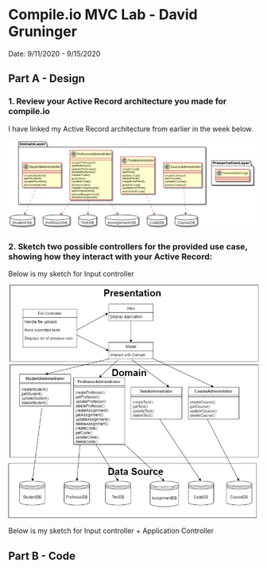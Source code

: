 # Compile.io MVC Lab - David Gruninger

Date: 9/11/2020 - 9/15/2020

## Part A - Design

### 1. Review your Active Record architecture you made for compile.io

I have linked my Active Record architecture from earlier in the week below.

![Mod View](images/ActiveRecord.png)

### 2. Sketch two possible controllers for the provided use case, showing how they interact with your Active Record:

Below is my sketch for Input controller

![Mod View](images/InputController.png)

Below is my sketch for Input controller + Application Controller

## Part B - Code